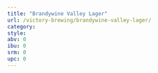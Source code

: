 ```yaml
---
title: "Brandywine Valley Lager"
url: /victory-brewing/brandywine-valley-lager/
category: 
style: 
abv: 0
ibu: 0
srm: 0
upc: 0
---
```


